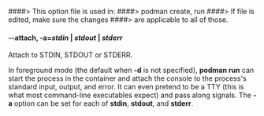 ####> This option file is used in:
####> podman create, run
####> If file is edited, make sure the changes
####> are applicable to all of those.

#### **--attach**, **-a**=_stdin_ | _stdout_ | _stderr_

Attach to STDIN, STDOUT or STDERR.

In foreground mode (the default when **-d**
is not specified), **podman run** can start the process in the container
and attach the console to the process's standard input, output, and
error. It can even pretend to be a TTY (this is what most command-line
executables expect) and pass along signals. The **-a** option can be set for
each of **stdin**, **stdout**, and **stderr**.
